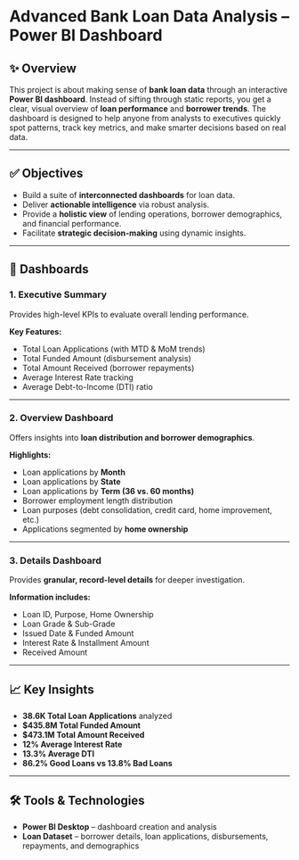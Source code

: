 # Advanced Bank Loan Data Analysis – Power BI Dashboard

## ✨ Overview  
This project is about making sense of **bank loan data** through an interactive **Power BI dashboard**. Instead of sifting through static reports, you get a clear, visual overview of **loan performance** and **borrower trends**. The dashboard is designed to help anyone from analysts to executives quickly spot patterns, track key metrics, and make smarter decisions based on real data.

---

## ✅ Objectives  
- Build a suite of **interconnected dashboards** for loan data.  
- Deliver **actionable intelligence** via robust analysis.  
- Provide a **holistic view** of lending operations, borrower demographics, and financial performance.  
- Facilitate **strategic decision-making** using dynamic insights.  

---

## 📂 Dashboards  

### 1. **Executive Summary**  
Provides high-level KPIs to evaluate overall lending performance.  

**Key Features:**  
- Total Loan Applications (with MTD & MoM trends)  
- Total Funded Amount (disbursement analysis)  
- Total Amount Received (borrower repayments)  
- Average Interest Rate tracking  
- Average Debt-to-Income (DTI) ratio  

---

### 2. **Overview Dashboard**  
Offers insights into **loan distribution and borrower demographics**.  

**Highlights:**  
- Loan applications by **Month**  
- Loan applications by **State**  
- Loan applications by **Term (36 vs. 60 months)**  
- Borrower employment length distribution  
- Loan purposes (debt consolidation, credit card, home improvement, etc.)  
- Applications segmented by **home ownership**  

---

### 3. **Details Dashboard**  
Provides **granular, record-level details** for deeper investigation.  

**Information includes:**  
- Loan ID, Purpose, Home Ownership  
- Loan Grade & Sub-Grade  
- Issued Date & Funded Amount  
- Interest Rate & Installment Amount  
- Received Amount  

---

## 📈 Key Insights  
- **38.6K Total Loan Applications** analyzed  
- **$435.8M Total Funded Amount**  
- **$473.1M Total Amount Received**  
- **12% Average Interest Rate**  
- **13.3% Average DTI**  
- **86.2% Good Loans vs 13.8% Bad Loans**  

---

## 🛠️ Tools & Technologies  
- **Power BI Desktop** – dashboard creation and analysis  
- **Loan Dataset** – borrower details, loan applications, disbursements, repayments, and demographics  


